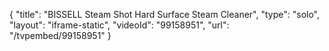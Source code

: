 {
    "title": "BISSELL Steam Shot Hard Surface Steam Cleaner",
    "type": "solo",
    "layout": "iframe-static",
    "videoId": "99158951",
    "url": "\/tvpembed\/99158951"
}